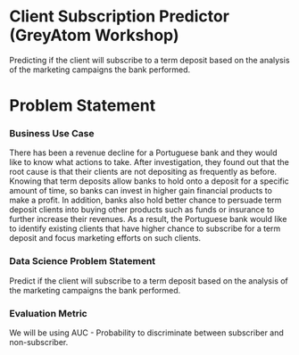 # Client Subscription Predictor (GreyAtom Workshop)
Predicting if the client will subscribe to a term deposit based on the analysis of the marketing campaigns the bank performed.




# Problem Statement

### Business Use Case

There has been a revenue decline for a Portuguese bank and they would like to know what actions to take. After investigation, they found out that the root cause is that their clients are not depositing as frequently as before. Knowing that term deposits allow banks to hold onto a deposit for a specific amount of time, so banks can invest in higher gain financial products to make a profit. In addition, banks also hold better chance to persuade term deposit clients into buying other products such as funds or insurance to further increase their revenues. As a result, the Portuguese bank would like to identify existing clients that have higher chance to subscribe for a term deposit and focus marketing efforts on such clients.

### Data Science Problem Statement

Predict if the client will subscribe to a term deposit based on the analysis of the marketing campaigns the bank performed.

### Evaluation Metric
We will be using AUC - Probability to discriminate between subscriber and non-subscriber.
